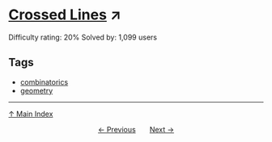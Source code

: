 # [Crossed Lines](https://projecteuler.net/problem=630) ↗️

Difficulty rating: 20%
Solved by: 1,099 users
## Tags

- [combinatorics](../tags/combinatorics.md)
- [geometry](../tags/geometry.md)



---

[↑ Main Index](../README.md)


<div align=center><a href='629.md'>← Previous</a> &nbsp;&nbsp; &nbsp;&nbsp;  <a href='631.md'>Next →</a></div>
